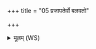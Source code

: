 +++
title = "05 प्रजापतेर्वो बलवतो"

+++
<details><summary>मूलम् (WS)</summary>

प्रजापतेर्वो बलवतो बलेन मन्युं वि नयामसि ॥ ५ ॥
</details>